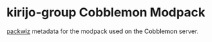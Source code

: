 kirijo-group Cobblemon Modpack
==============================

[packwiz][1] metadata for the modpack used on the Cobblemon server.

[1]: https://packwiz.infra.link/
